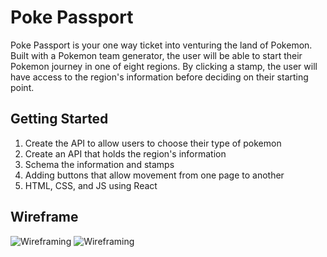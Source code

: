 # Poke Passport

Poke Passport is your one way ticket into venturing the land of Pokemon. Built with a Pokemon team generator, the user will be able to start their Pokemon journey in one of eight regions. By clicking a stamp, the user will have access to the region's information before deciding on their starting point. 

## Getting Started

1. Create the API to allow users to choose their type of pokemon
2. Create an API that holds the region's information 
3. Schema the information and stamps
4. Adding buttons that allow movement from one page to another
5. HTML, CSS, and JS using React 


## Wireframe
![Wireframing](https://i.ibb.co/VDkQxGY/Copy-of-Passport-Project2-drawio.png)
![Wireframing](https://i.ibb.co/FJ1nYWK/Group-5.png)
